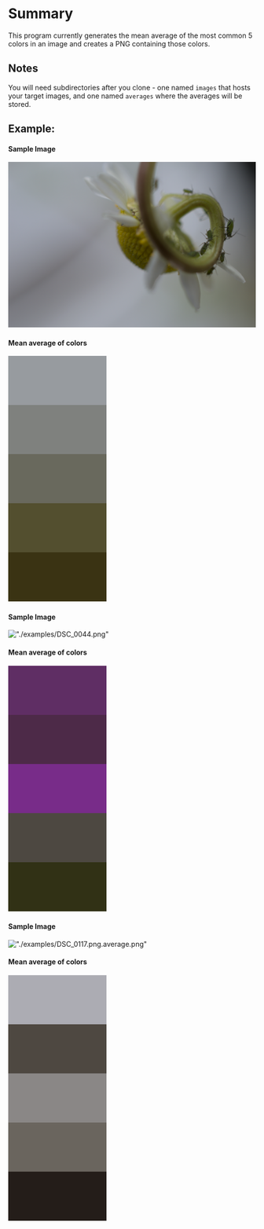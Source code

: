 # Summary
This program currently generates the mean average of the most common 5 colors in an image and creates a PNG containing those colors.

## Notes
You will need subdirectories after you clone - one named `images` that hosts your target images, and one named `averages` where the averages will be stored.

## Example:

#### Sample Image
!["./examples/example_image.png"](./examples/example_image.png)

#### Mean average of colors
!["./examples/mean.png"](./examples/mean_example.png)

#### Sample Image
!["./examples/DSC_0044.png"](./examples/DSC_0044.png)

#### Mean average of colors
!["./examples/DSC_0044.average.png"](./examples/DSC_0044.png.average.png)

#### Sample Image
!["./examples/DSC_0117.png.average.png"](./examples/DSC_0117.png)

#### Mean average of colors
!["./examples/DSC_0044.average.png"](./examples/DSC_0117.png.average.png)

